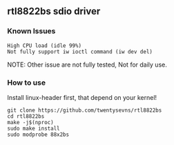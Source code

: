 
## rtl8822bs sdio driver


### Known Issues

```
High CPU load (idle 99%)
Not fully support iw ioctl command (iw dev del)
```

NOTE: Other issue are not fully tested, Not for daily use.

### How to use

Install linux-header first, that depend on your kernel!

```
git clone https://github.com/twentysevns/rtl8822bs
cd rtl8822bs
make -j$(nproc)
sudo make install
sudo modprobe 88x2bs
```

